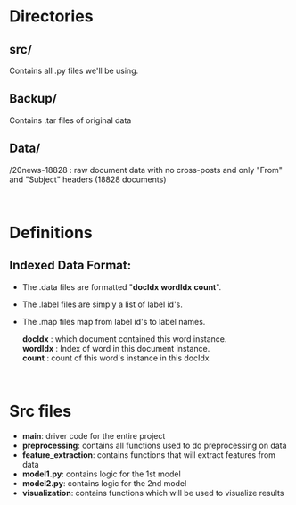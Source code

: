 # Directories
## src/
Contains all .py files we'll be using.

## Backup/
Contains .tar files of original data

## Data/
/20news-18828 : raw document data with no cross-posts and only "From" and "Subject" headers (18828 documents)
 

<br>

# Definitions 
## Indexed Data Format: 
- The .data files are formatted "**docIdx** **wordIdx** **count**".
- The .label files are simply a list of label id's.
- The .map files map from label id's to label names.

    **docIdx** : which document contained this word instance.<br>
    **wordIdx** : Index of word in this document instance.<br>
    **count** : count of this word's instance in this docIdx<br>

<br>

# Src files
- **main**: driver code for the entire project
- **preprocessing**: contains all functions used to do preprocessing on data
- **feature_extraction**: contains functions that will extract features from data
- **model1.py**: contains logic for the 1st model
- **model2.py**: contains logic for the 2nd model
- **visualization**: contains functions which will be used to visualize results